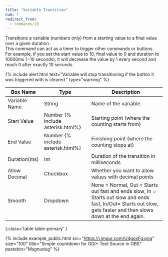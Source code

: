 ```yaml
---
title: "Variable Transition"
num: 7
redirect_from:
  - commands/19
---
```


Transitions a variable (numbers only) from a starting value to a final value over a given duration.\
This command can act as a timer to trigger other commands or buttons.\
For example, if you set the start value to 10, final value to 0 and duration to 10000ms (=10 seconds), it will decrease the value by 1 every second and reach 0 after exactly 10 seconds.

{% include alert.html text="Variable will stop transitioning if the button it was triggered with is cleared." type="warning" %}  

| Box Name | Type | Description | 
|-------|--------|--------
| Variable Name | String | Name of the variable. |
|Start Value |	Number {% include asterisk.html%}|	Starting point (where the counting starts from)|
|End Value |	Number {% include asterisk.html%}|	Finishing point (where the counting stops at)|
|Duration(ms)|	Int|	Duration of the transition in milliseconds|
|Allow Decimal|	Checkbox|	Whether you want to allow values with decimal points|
|Smooth|Dropdown|None = Normal, Out = Starts out fast and ends slow, In = Starts out slow and ends fast, In/Out= Starts out slow, gets faster and then slows down at the end again.
{:class='table table-primary' }

{% include example_public.html src="https://i.imgur.com/U4goxFg.png" size="100" title="Simple countdown for GDI+ Text Source in OBS" pastebin="Msgnudug" %}  